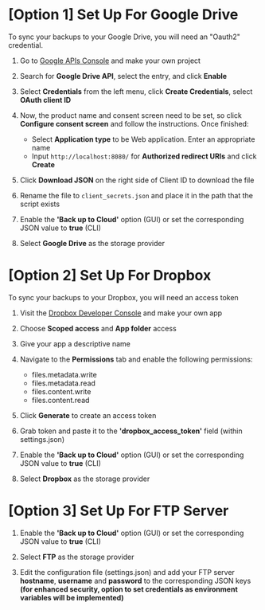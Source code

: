 # [Option 1] Set Up For Google Drive

To sync your backups to your Google Drive, you will need an "Oauth2" credential.

1. Go to [Google APIs Console](https://console.cloud.google.com/) and make your own project

2. Search for **Google Drive API**, select the entry, and click **Enable**

3. Select **Credentials** from the left menu, click **Create Credentials**, select **OAuth client ID**

4. Now, the product name and consent screen need to be set, so click **Configure consent screen** and follow the instructions. Once finished:
    * Select **Application type** to be Web application. Enter an appropriate name
    * Input `http://localhost:8080/` for **Authorized redirect URIs** and click **Create**

5. Click **Download JSON** on the right side of Client ID to download the file

6. Rename the file to `client_secrets.json` and place it in the path that the script exists

7. Enable the **'Back up to Cloud'** option (GUI) or set the corresponding JSON value to **true** (CLI)

8. Select **Google Drive** as the storage provider


# [Option 2] Set Up For Dropbox

To sync your backups to your Dropbox, you will need an access token

1. Visit the [Dropbox Developer Console](https://dropbox.com/developers/apps) and make your own app

2. Choose **Scoped access** and **App folder** access

3. Give your app a descriptive name

4. Navigate to the **Permissions** tab and enable the following permissions:
    * files.metadata.write
    * files.metadata.read
    * files.content.write
    * files.content.read
5. Click **Generate** to create an access token

6. Grab token and paste it to the **'dropbox_access_token'** field (within settings.json)

7. Enable the **'Back up to Cloud'** option (GUI) or set the corresponding JSON value to **true** (CLI)

8. Select **Dropbox** as the storage provider

# [Option 3] Set Up For FTP Server

1. Enable the **'Back up to Cloud'** option (GUI) or set the corresponding JSON value to **true** (CLI)

2. Select **FTP** as the storage provider

3. Edit the configuration file (settings.json) and add your FTP server **hostname**, **username** and **password** to the corresponding JSON keys **(for enhanced security, option to set credentials as environment variables will be implemented)**
